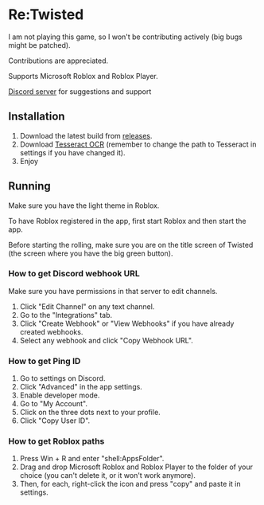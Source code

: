 # Re:Twisted

I am not playing this game, so I won't be contributing actively (big bugs might be patched).

Contributions are appreciated.

Supports Microsoft Roblox and Roblox Player.

[Discord server](https://discord.gg/yr7FsfGUXh) for suggestions and support

## Installation

1. Download the latest build from [releases](https://github.com/Okmada/ReTwisted/releases).
2. Download [Tesseract OCR](https://github.com/UB-Mannheim/tesseract/wiki) (remember to change the path to Tesseract in settings if you have changed it).
3. Enjoy

## Running

Make sure you have the light theme in Roblox.

To have Roblox registered in the app, first start Roblox and then start the app.

Before starting the rolling, make sure you are on the title screen of Twisted (the screen where you have the big green button).

### How to get Discord webhook URL

Make sure you have permissions in that server to edit channels.

1. Click "Edit Channel" on any text channel.
2. Go to the "Integrations" tab.
3. Click "Create Webhook" or "View Webhooks" if you have already created webhooks.
4. Select any webhook and click "Copy Webhook URL".

### How to get Ping ID

1. Go to settings on Discord.
2. Click "Advanced" in the app settings.
3. Enable developer mode.
4. Go to "My Account".
5. Click on the three dots next to your profile.
6. Click "Copy User ID".


### How to get Roblox paths

1. Press Win + R and enter "shell:AppsFolder".
2. Drag and drop Microsoft Roblox and Roblox Player to the folder of your choice (you can't delete it, or it won't work anymore).
3. Then, for each, right-click the icon and press "copy" and paste it in settings.
